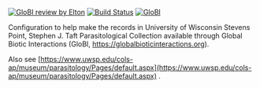 [![GloBI review by Elton](https://github.com/globalbioticinteractions/uwsp-para/actions/workflows/review.yml/badge.svg)](https://github.com/globalbioticinteractions/uwsp-para/actions) [![Build Status](https://app.travis-ci.com/globalbioticinteractions/uwsp-para.svg)](https://app.travis-ci.com/globalbioticinteractions/uwsp-para) [![GloBI](http://api.globalbioticinteractions.org/interaction.svg?accordingTo=globi:globalbioticinteractions/uwsp-para)](http://globalbioticinteractions.org/?accordingTo=globi:globalbioticinteractions/uwsp-para) 


Configuration to help make the records in University of Wisconsin Stevens Point, Stephen J. Taft Parasitological Collection available through Global Biotic Interactions (GloBI, https://globalbioticinteractions.org). 

Also see [https://www.uwsp.edu/cols-ap/museum/parasitology/Pages/default.aspx](https://www.uwsp.edu/cols-ap/museum/parasitology/Pages/default.aspx) .
